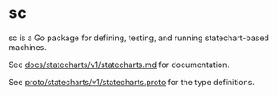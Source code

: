 # sc

sc is a Go package for defining, testing, and running statechart-based machines.

See [docs/statecharts/v1/statecharts.md](./docs/statecharts/v1/statecharts.md) for documentation.

See [proto/statecharts/v1/statecharts.proto](./proto/statecharts/v1/statecharts.proto) for the
type definitions.

